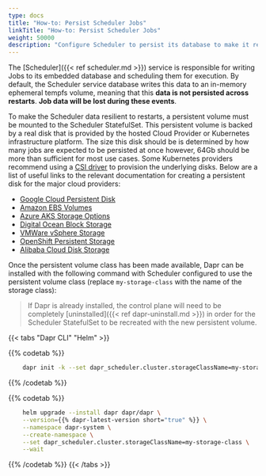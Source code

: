 ```yaml
---
type: docs
title: "How-to: Persist Scheduler Jobs"
linkTitle: "How-to: Persist Scheduler Jobs"
weight: 50000
description: "Configure Scheduler to persist its database to make it resilient to restarts"
---
```


The [Scheduler]({{< ref scheduler.md >}}) service is responsible for writing Jobs to its embedded database and scheduling them for execution.
By default, the Scheduler service database writes this data to an in-memory ephemeral tempfs volume, meaning that this **data is not persisted across restarts**.
**Job data will be lost during these events**.

To make the Scheduler data resilient to restarts, a persistent volume must be mounted to the Scheduler StatefulSet.
This persistent volume is backed by a real disk that is provided by the hosted Cloud Provider or Kubernetes infrastructure platform.
The size this disk should be is determined by how many jobs are expected to be persisted at once however, 64Gb should be more than sufficient for most use cases.
Some Kubernetes providers recommend using a [CSI driver](https://kubernetes.io/docs/concepts/storage/volumes/#csi) to provision the underlying disks.
Below are a list of useful links to the relevant documentation for creating a persistent disk for the major cloud providers:
- [Google Cloud Persistent Disk](https://cloud.google.com/compute/docs/disks)
- [Amazon EBS Volumes](https://aws.amazon.com/blogs/storage/persistent-storage-for-kubernetes/)
- [Azure AKS Storage Options](https://learn.microsoft.com/azure/aks/concepts-storage)
- [Digital Ocean Block Storage](https://www.digitalocean.com/docs/kubernetes/how-to/add-volumes/)
- [VMWare vSphere Storage](https://docs.vmware.com/VMware-vSphere/7.0/vmware-vsphere-with-tanzu/GUID-A19F6480-40DC-4343-A5A9-A5D3BFC0742E.html)
- [OpenShift Persistent Storage](https://docs.openshift.com/container-platform/4.6/storage/persistent_storage/persistent-storage-aws-efs.html)
- [Alibaba Cloud Disk Storage](https://www.alibabacloud.com/help/ack/ack-managed-and-ack-dedicated/user-guide/create-a-pvc)


Once the persistent volume class has been made available, Dapr can be installed with the following command with Scheduler configured to use the persistent volume class (replace `my-storage-class` with the name of the storage class):

> If Dapr is already installed, the control plane will need to be completely [uninstalled]({{< ref dapr-uninstall.md >}}) in order for the Scheduler StatefulSet to be recreated with the new persistent volume.

{{< tabs "Dapr CLI" "Helm" >}}
 <!-- Dapr CLI -->
{{% codetab %}}

```bash
    dapr init -k --set dapr_scheduler.cluster.storageClassName=my-storage-class
```

{{% /codetab %}}

 <!-- Helm -->
{{% codetab %}}

```bash
    helm upgrade --install dapr dapr/dapr \
    --version={{% dapr-latest-version short="true" %}} \
    --namespace dapr-system \
    --create-namespace \
    --set dapr_scheduler.cluster.storageClassName=my-storage-class \
    --wait
```

{{% /codetab %}}
{{< /tabs >}}
